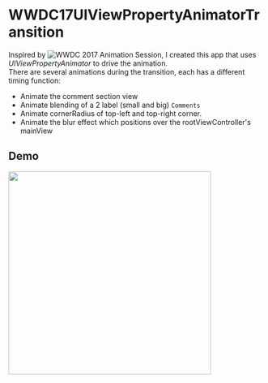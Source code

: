 # WWDC17UIViewPropertyAnimatorTransition

Inspired by ![WWDC 2017 Animation Session](https://developer.apple.com/videos/play/wwdc2017/230/), I created this app that uses *UIViewPropertyAnimator* to drive the animation.<br />
There are several animations during the transition, each has a different timing function:

* Animate the comment section view
* Animate blending of a 2 label (small and big) ```Comments```
* Animate cornerRadius of top-left and top-right corner.
* Animate the blur effect which positions over the rootViewController's mainView

## Demo


<img src="./Demo/demo.gif" width="400">
